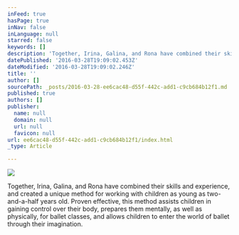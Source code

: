 ```yaml
---
inFeed: true
hasPage: true
inNav: false
inLanguage: null
starred: false
keywords: []
description: 'Together, Irina, Galina, and Rona have combined their skills and experience, and created a unique method for working with children as young as two-and-a-half years old. Proven effective, this method assists children in gaining control over their body, prepares them mentally, as well as physically, for ballet classes, and allows children to enter the world of ballet through their imagination.'
datePublished: '2016-03-28T19:09:02.453Z'
dateModified: '2016-03-28T19:09:02.246Z'
title: ''
author: []
sourcePath: _posts/2016-03-28-ee6cac48-d55f-442c-add1-c9cb684b12f1.md
published: true
authors: []
publisher:
  name: null
  domain: null
  url: null
  favicon: null
url: ee6cac48-d55f-442c-add1-c9cb684b12f1/index.html
_type: Article

---
```

![](https://the-grid-user-content.s3-us-west-2.amazonaws.com/955ca4ab-0368-462b-94ff-a43c15abc750.jpg)

Together, Irina, Galina, and Rona have combined their skills and experience, and created a unique method for working with children as young as two-and-a-half years old. Proven effective, this method assists children in gaining control over their body, prepares them mentally, as well as physically, for ballet classes, and allows children to enter the world of ballet through their imagination.